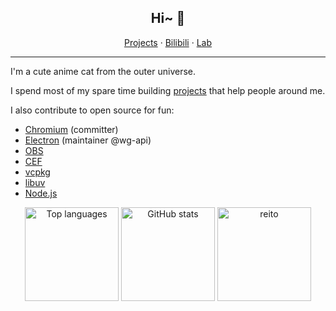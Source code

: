 <div align="center">

## Hi~ 👋

[Projects](https://reito.fun) · [Bilibili](https://space.bilibili.com/2305653) · [Lab](https://github.com/reitovo)

</div>

---

I'm a cute anime cat from the outer universe.

I spend most of my spare time building [projects](https://reito.fun) that help people around me.

I also contribute to open source for fun:
- [Chromium](https://chromium-review.googlesource.com/q/author:reito@chromium.org+or+author:carolwolfking@gmail.com) (committer)
- [Electron](https://github.com/electron/electron/pulls?q=author%3Areitowo) (maintainer @wg-api)
- [OBS](https://github.com/obsproject/obs-studio/discussions/3853#discussioncomment-9718414)
- [CEF](https://bitbucket.org/chromiumembedded/cef/pull-requests/?state=ALL&author=%7Bbaf9af8b-174e-463f-86d7-f6b07ac330a6%7D)
- [vcpkg](https://github.com/microsoft/vcpkg/pulls?q=author%3Areitowo)
- [libuv](https://github.com/libuv/libuv/pulls?q=author%3Areitowo)
- [Node.js](https://github.com/nodejs/node/pulls?q=author%3Areitowo)

<p align="center">
  <img src="https://github-readme-stats.vercel.app/api/top-langs/?username=reitowo&layout=compact&langs_count=8&theme=catppuccin_mocha&hide_border=true&bg_color=00000000" height="150" alt="Top languages" />
  <img src="https://github-readme-stats.vercel.app/api?username=reitowo&show_icons=true&rank_icon=github&theme=catppuccin_mocha&hide_border=true&bg_color=00000000" height="150" alt="GitHub stats" />
  <img width="150" alt="reito" src="https://github.com/user-attachments/assets/80c63cac-f918-4d42-8f2b-ff2398a4dab5">
</p>

<br/>
